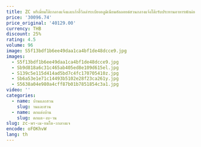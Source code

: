 ```yaml
---
title: ZC พรีเมี่ยมโต๊ะกลางแจ้งและเก้าอี้วิลล่าระเบียงอลูมิเนียมอัลลอยด์สวนกลางแจ้งโต๊ะรับประทานอาหารพักผ่อนและเก้าอี้รวมกัน
price: '30096.74'
price_original: '40129.00'
currency: THB
discount: 25%
rating: 4.5
volume: 96
image: S5f13bdf1b6ee49daa1ca4bf1de48dcce9.jpg
images:
  - S5f13bdf1b6ee49daa1ca4bf1de48dcce9.jpg
  - Sb9d818a6c31c465ab405ed8e109d615el.jpg
  - S139c5e115d414ad5bd7c4fc170705410z.jpg
  - Sb6a53e1e71c14493b5102e28f23ca261y.jpg
  - S5638a04e980a4cff87b01b7851854c3a1.jpg
video: ''
categories:
  - name: บ้านและสวน
    slug: านและสวน
  - name: ตกแต่งบ้าน
    slug: ตกแต-งบ-าน
slug: zc-พร-เม-ยมโต-ะกลางแจ
encode: oFOKhvW
lang: th
---
```

  